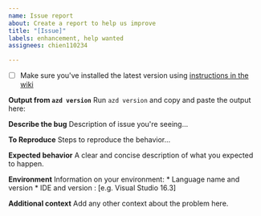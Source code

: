 ```yaml
---
name: Issue report
about: Create a report to help us improve
title: "[Issue]"
labels: enhancement, help wanted
assignees: chien110234

---
```


- [ ] Make sure you've installed the latest version using [instructions in the wiki](../wiki/install)

**Output from `azd version`**
Run `azd version` and copy and paste the output here:

**Describe the bug**
Description of issue you're seeing...

**To Reproduce**
Steps to reproduce the behavior...

**Expected behavior**
A clear and concise description of what you expected to happen.

**Environment**
Information on your environment:
    * Language name and version
    * IDE and version : [e.g. Visual Studio 16.3]

**Additional context**
Add any other context about the problem here.
